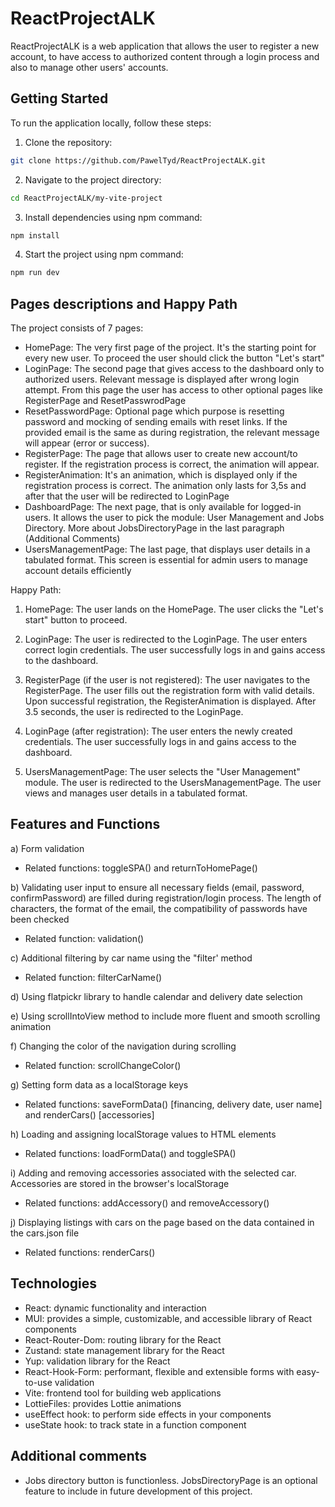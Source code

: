 # ReactProjectALK
ReactProjectALK is a web application that allows the user to register a new account, to have access to authorized content through a login process and also to manage other users' accounts.

## Getting Started

To run the application locally, follow these steps:

1. Clone the repository:
```bash
git clone https://github.com/PawelTyd/ReactProjectALK.git
```
2. Navigate to the project directory:
```bash
cd ReactProjectALK/my-vite-project
```
3. Install dependencies using npm command:
```bash
npm install
```
4. Start the project using npm command:
```bash
npm run dev
```

## Pages descriptions and Happy Path

The project consists of 7 pages:

- HomePage: The very first page of the project. It's the starting point for every new user. To proceed the user should click the button "Let's start"
- LoginPage: The second page that gives access to the dashboard only to authorized users. Relevant message is displayed after wrong login attempt. From this page the user has access to other optional pages like RegisterPage and ResetPasswrodPage
- ResetPasswordPage: Optional page which purpose is resetting password and mocking of sending emails with reset links. If the provided email is the same as during registration, the relevant message will appear (error or success).
- RegisterPage: The page that allows user to create new account/to register. If the registration process is correct, the animation will appear.
- RegisterAnimation: It's an animation, which is displayed only if the registration process is correct. The animation only lasts for 3,5s and after that the user will be redirected to LoginPage
- DashboardPage: The next page, that is only available for logged-in users. It allows the user to pick the module: User Management and Jobs Directory. More about JobsDirectoryPage in the last paragraph (Additional Comments)
- UsersManagementPage: The last page, that displays user details in a tabulated format. This screen is essential for admin users to manage account details efficiently

Happy Path:
1) HomePage:
The user lands on the HomePage.
The user clicks the "Let's start" button to proceed.

2) LoginPage:
The user is redirected to the LoginPage.
The user enters correct login credentials.
The user successfully logs in and gains access to the dashboard.

3) RegisterPage (if the user is not registered):
The user navigates to the RegisterPage.
The user fills out the registration form with valid details.
Upon successful registration, the RegisterAnimation is displayed.
After 3.5 seconds, the user is redirected to the LoginPage.

4) LoginPage (after registration):
The user enters the newly created credentials.
The user successfully logs in and gains access to the dashboard.

5) UsersManagementPage:
The user selects the "User Management" module.
The user is redirected to the UsersManagementPage.
The user views and manages user details in a tabulated format.

## Features and Functions

a) Form validation 
- Related functions: toggleSPA() and returnToHomePage()

b) Validating user input to ensure all necessary fields (email, password, confirmPassword) are filled during registration/login process. The length of characters, the format of the email, the compatibility of passwords have been checked
- Related function: validation()

c) Additional filtering by car name using the "filter' method
- Related function: filterCarName()

d) Using flatpickr library to handle calendar and delivery date selection

e) Using scrollIntoView method to include more fluent and smooth scrolling animation

f) Changing the color of the navigation during scrolling
- Related function: scrollChangeColor()

g) Setting form data as a localStorage keys
- Related functions: saveFormData() [financing, delivery date, user name] and renderCars() [accessories]

h) Loading and assigning localStorage values to HTML elements
- Related functions: loadFormData() and toggleSPA()

i) Adding and removing accessories associated with the selected car. Accessories are stored in the browser's localStorage
- Related functions: addAccessory() and removeAccessory()

j) Displaying listings with cars on the page based on the data contained in the cars.json file
- Related functions: renderCars()


## Technologies
- React: dynamic functionality and interaction
- MUI: provides a simple, customizable, and accessible library of React components
- React-Router-Dom: routing library for the React
- Zustand: state management library for the React
- Yup: validation library for the React
- React-Hook-Form: performant, flexible and extensible forms with easy-to-use validation
- Vite: frontend tool for building web applications
- LottieFiles: provides Lottie animations
- useEffect hook: to perform side effects in your components
- useState hook: to track state in a function component



## Additional comments
- Jobs directory button is functionless. JobsDirectoryPage is an optional feature to include in future development of this project.
